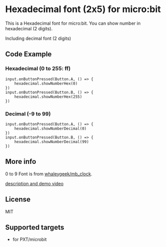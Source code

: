 # Hexadecimal font (2x5) for micro:bit

This is a Hexadecimal font for micro:bit.
You can show number in hexadecimal (2 digits).

Including decimal font (2 digits)

## Code Example

### Hexadecimal (0 to 255: ff)
```blocks
input.onButtonPressed(Button.A, () => {
    hexadecimal.showNumberHex(0)
})
input.onButtonPressed(Button.B, () => {
    hexadecimal.showNumberHex(255)
})
```

### Decimal (-9 to 99)
```blocks
input.onButtonPressed(Button.A, () => {
    hexadecimal.showNumberDecimal(0)
})
input.onButtonPressed(Button.B, () => {
    hexadecimal.showNumberDecimal(99)
})
```

## More info

0 to 9 Font is from [whaleygeek/mb_clock](https://github.com/whaleygeek/mb_clock).

[description and demo video](http://newbodyfresher.linclip.com/hexadecimal-font-for-microbit)

## License

MIT

## Supported targets

* for PXT/microbit

